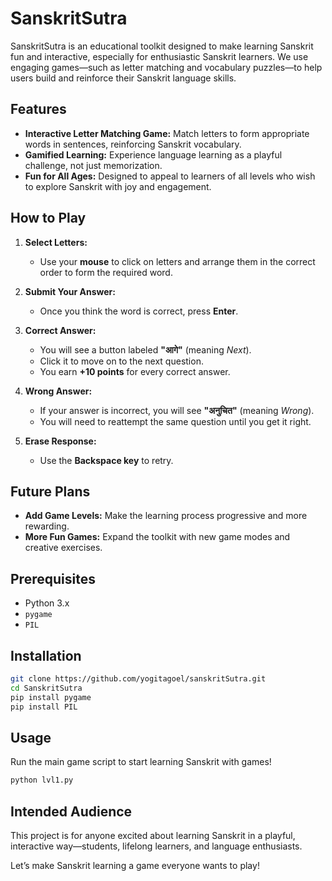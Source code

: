 # SanskritSutra

SanskritSutra is an educational toolkit designed to make learning Sanskrit fun and interactive, especially for enthusiastic Sanskrit learners. We use engaging games—such as letter matching and vocabulary puzzles—to help users build and reinforce their Sanskrit language skills.

## Features

- **Interactive Letter Matching Game:** Match letters to form appropriate words in sentences, reinforcing Sanskrit vocabulary.
- **Gamified Learning:** Experience language learning as a playful challenge, not just memorization.
- **Fun for All Ages:** Designed to appeal to learners of all levels who wish to explore Sanskrit with joy and engagement.

## How to Play

1. **Select Letters:**  
   - Use your **mouse** to click on letters and arrange them in the correct order to form the required word.

2. **Submit Your Answer:**  
   - Once you think the word is correct, press **Enter**.  

3. **Correct Answer:**  
   - You will see a button labeled **"आगे"** (meaning *Next*).  
   - Click it to move on to the next question.  
   - You earn **+10 points** for every correct answer.  

4. **Wrong Answer:**  
   - If your answer is incorrect, you will see **"अनुचित"** (meaning *Wrong*).  
   - You will need to reattempt the same question until you get it right.  

5. **Erase Response:**  
   - Use the **Backspace key** to retry.  

## Future Plans

- **Add Game Levels:** Make the learning process progressive and more rewarding.
- **More Fun Games:** Expand the toolkit with new game modes and creative exercises.

## Prerequisites

- Python 3.x
- `pygame`
- `PIL`  

## Installation

```bash
git clone https://github.com/yogitagoel/sanskritSutra.git
cd SanskritSutra
pip install pygame
pip install PIL
```

## Usage

Run the main game script to start learning Sanskrit with games!
```bash
python lvl1.py
```

## Intended Audience

This project is for anyone excited about learning Sanskrit in a playful, interactive way—students, lifelong learners, and language enthusiasts.

Let’s make Sanskrit learning a game everyone wants to play!
